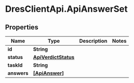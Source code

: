 # DresClientApi.ApiAnswerSet

## Properties

Name | Type | Description | Notes
------------ | ------------- | ------------- | -------------
**id** | **String** |  | 
**status** | [**ApiVerdictStatus**](ApiVerdictStatus.md) |  | 
**taskId** | **String** |  | 
**answers** | [**[ApiAnswer]**](ApiAnswer.md) |  | 


